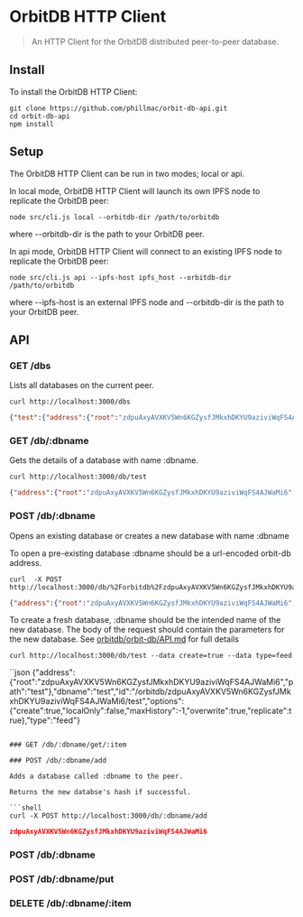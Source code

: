 # OrbitDB HTTP Client

> An HTTP Client for the OrbitDB distributed peer-to-peer database.

## Install

To install the OrbitDB HTTP Client:

```shell
git clone https://github.com/phillmac/orbit-db-api.git
cd orbit-db-api
npm install
```

## Setup

The OrbitDB HTTP Client can be run in two modes; local or api.

In local mode, OrbitDB HTTP Client will launch its own IPFS node to replicate
the OrbitDB peer:

```shell
node src/cli.js local --orbitdb-dir /path/to/orbitdb
```

where --orbitdb-dir is the path to your OrbitDB peer.

In api mode, OrbitDB HTTP Client will connect to an existing IPFS node to
replicate the OrbitDB peer:

```shell
node src/cli.js api --ipfs-host ipfs_host --orbitdb-dir /path/to/orbitdb
```

where --ipfs-host is an external IPFS node and --orbitdb-dir is the path to
your OrbitDB peer.

## API

### GET /dbs

Lists all databases on the current peer.

```shell
curl http://localhost:3000/dbs
```

```json
{"test":{"address":{"root":"zdpuAxyAVXKV5Wn6KGZysfJMkxhDKYU9aziviWqFS4AJWaMi6","path":"test"},"dbname":"test","id":"/orbitdb/zdpuAxyAVXKV5Wn6KGZysfJMkxhDKYU9aziviWqFS4AJWaMi6/test","options":{"create":true,"localOnly":false,"maxHistory":-1,"overwrite":true,"replicate":true},"type":"feed"}}
```

### GET /db/:dbname

Gets the details of a database with name :dbname.

```shell
curl http://localhost:3000/db/test
```

```json
{"address":{"root":"zdpuAxyAVXKV5Wn6KGZysfJMkxhDKYU9aziviWqFS4AJWaMi6","path":"test"},"dbname":"test","id":"/orbitdb/zdpuAxyAVXKV5Wn6KGZysfJMkxhDKYU9aziviWqFS4AJWaMi6/test","options":{"create":true,"localOnly":false,"maxHistory":-1,"overwrite":true,"replicate":true},"type":"feed"}
```
### POST /db/:dbname
Opens an existing database or creates a new database with name :dbname

To open a pre-existing database :dbname should be a url-encoded orbit-db address.

```shell
curl  -X POST http://localhost:3000/db/%2Forbitdb%2FzdpuAxyAVXKV5Wn6KGZysfJMkxhDKYU9aziviWqFS4AJWaMi6%2Ftest
```


```json
{"address":{"root":"zdpuAxyAVXKV5Wn6KGZysfJMkxhDKYU9aziviWqFS4AJWaMi6","path":"test"},"dbname":"test","id":"/orbitdb/zdpuAxyAVXKV5Wn6KGZysfJMkxhDKYU9aziviWqFS4AJWaMi6/test","options":{"create":false,"localOnly":false,"maxHistory":-1,"replicate":true},"type":"feed"}
```

To create a fresh database, :dbname should be the intended name of the new database.
The body of the request should contain the parameters for the new database.
See [orbitdb/orbit-db/API.md](https://github.com/orbitdb/orbit-db/blob/master/API.md#orbitdbcreatename-type-options) for full details 

```shell
curl http://localhost:3000/db/test --data create=true --data type=feed
```

``json
{"address":{"root":"zdpuAxyAVXKV5Wn6KGZysfJMkxhDKYU9aziviWqFS4AJWaMi6","path":"test"},"dbname":"test","id":"/orbitdb/zdpuAxyAVXKV5Wn6KGZysfJMkxhDKYU9aziviWqFS4AJWaMi6/test","options":{"create":true,"localOnly":false,"maxHistory":-1,"overwrite":true,"replicate":true},"type":"feed"}
```

### GET /db/:dbname/get/:item

### POST /db/:dbname/add

Adds a database called :dbname to the peer.

Returns the new databse's hash if successful.

```shell
curl -X POST http://localhost:3000/db/:dbname/add
```

```json
zdpuAxyAVXKV5Wn6KGZysfJMkxhDKYU9aziviWqFS4AJWaMi6
```

### POST /db/:dbname

### POST /db/:dbname/put

### DELETE /db/:dbname/:item
